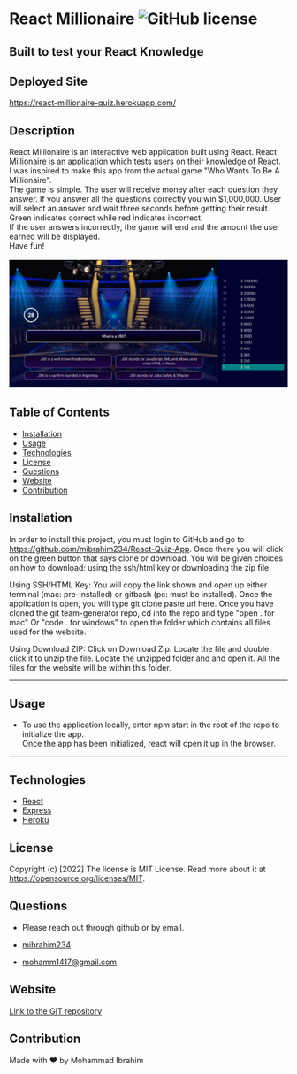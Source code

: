# React Millionaire ![GitHub license](https://img.shields.io/badge/license-MIT%20License-blue.svg)
## Built to test your React Knowledge

## Deployed Site 
https://react-millionaire-quiz.herokuapp.com/

## Description 
React Millionaire is an interactive web application built using React. 
React Millionaire is an application which tests users on their knowledge of React. <br>I was inspired to make this app from the actual game "Who Wants To Be A Millionaire". <br> The game is simple. The user will receive money after each question they answer. If you answer all the questions correctly you win $1,000,000. User will select an answer and wait three seconds before getting their result. Green indicates correct while red indicates incorrect.<br>  If the user answers incorrectly, the game will end and the amount the user earned will be displayed. <br> Have fun!<br> <br> 
  ![React Millionaire Screenshot](assets/ReactM.PNG)




## Table of Contents
* [Installation](#installation)
* [Usage](#usage)
* [Technologies](#technologies)
* [License](#license)
* [Questions](#questions)
* [Website](#website)
* [Contribution](#contribution)


## Installation
In order to install this project, you must login to GitHub and go to https://github.com/mibrahim234/React-Quiz-App. Once there you will click on the green button that says clone or download. You will be given choices on how to download: using the ssh/html key or downloading the zip file.

Using SSH/HTML Key: You will copy the link shown and open up either terminal (mac: pre-installed) or gitbash (pc: must be installed). Once the application is open, you will type git clone paste url here. Once you have cloned the git team-generator repo, cd into the repo and type "open . for mac" Or "code . for windows" to open the folder which contains all files used for the website.

Using Download ZIP: Click on Download Zip. Locate the file and double click it to unzip the file. Locate the unzipped folder and and open it. All the files for the website will be within this folder. 

---

## Usage 

- To use the application locally, enter npm start in the root of the repo to initialize the app. <br>
Once the app has been initialized, react will open it up in the browser.

---

## Technologies
- [React](https://reactjs.org/)
- [Express](https://expressjs.com/)
- [Heroku](https://heroku.com/)



## License
Copyright (c) [2022]
The license is MIT License. 
Read more about it at https://opensource.org/licenses/MIT.

## Questions
- Please reach out through github or by email. 

- [mibrahim234](https://github.com/mibrahim234) 

- mohamm1417@gmail.com

## Website
[Link to the GIT repository](https://github.com/mibrahim234/React-Quiz-App)


## Contribution
Made with ❤️ by Mohammad Ibrahim 